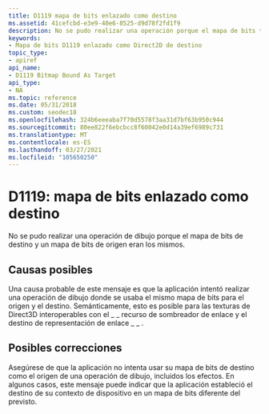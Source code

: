 ```yaml
---
title: D1119 mapa de bits enlazado como destino
ms.assetid: 41cefcbd-e3e9-40e6-8525-d9d78f2fd1f9
description: No se pudo realizar una operación porque el mapa de bits tiene las \_ Opciones de mapa de bits D2D1 \_ \_ no se puede \_ dibujar la opción.
keywords:
- Mapa de bits D1119 enlazado como Direct2D de destino
topic_type:
- apiref
api_name:
- D1119 Bitmap Bound As Target
api_type:
- NA
ms.topic: reference
ms.date: 05/31/2018
ms.custom: seodec18
ms.openlocfilehash: 324b6eeeaba7f70d5578f3aa31d7bf63b950c944
ms.sourcegitcommit: 80ee822f6ebcbcc8f60042e0d14a39ef6989c731
ms.translationtype: MT
ms.contentlocale: es-ES
ms.lasthandoff: 03/27/2021
ms.locfileid: "105650250"
---
```

# <a name="d1119-bitmap-bound-as-target"></a>D1119: mapa de bits enlazado como destino

No se pudo realizar una operación de dibujo porque el mapa de bits de destino y un mapa de bits de origen eran los mismos.






 

## <a name="possible-causes"></a>Causas posibles

Una causa probable de este mensaje es que la aplicación intentó realizar una operación de dibujo donde se usaba el mismo mapa de bits para el origen y el destino. Semánticamente, esto es posible para las texturas de Direct3D interoperables con el \_ \_ recurso de sombreador de enlace y el destino de representación de enlace \_ \_ .

## <a name="possible-fixes"></a>Posibles correcciones

Asegúrese de que la aplicación no intenta usar su mapa de bits de destino como el origen de una operación de dibujo, incluidos los efectos. En algunos casos, este mensaje puede indicar que la aplicación estableció el destino de su contexto de dispositivo en un mapa de bits diferente del previsto.

 

 




